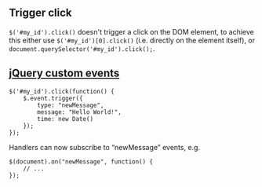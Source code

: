 ## Trigger click

`$('#my_id').click()` doesn't trigger a click on the DOM element, to achieve this either use `$('#my_id')[0].click()` (i.e. directly on the element itself), or `document.querySelector('#my_id').click();`.

## [jQuery custom events](https://www.sitepoint.com/jquery-custom-events/)

    $('#my_id').click(function() {
        $.event.trigger({
        	type: "newMessage",
	        message: "Hello World!",
	        time: new Date()
        });
    });

Handlers can now subscribe to “newMessage” events, e.g.

    $(document).on("newMessage", function() {
        // ...
    });
